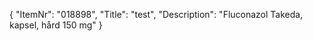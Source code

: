 {
  "ItemNr": "018898",
  "Title": "test",
  "Description": "Fluconazol Takeda, kapsel, hård 150 mg"
}